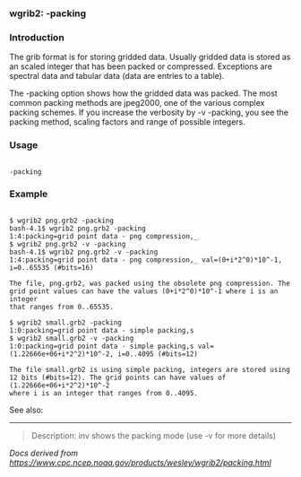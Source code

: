 
### wgrib2: -packing



### Introduction



The grib format is for storing gridded data. Usually gridded data is
stored as an scaled integer that has been packed or compressed. 
Exceptions are spectral data and tabular data (data are entries to a
table).




The -packing option shows how the gridded
data was packed. The most common packing methods are jpeg2000,
one of the various complex packing schemes. If you increase
the verbosity by -v -packing, you 
see the packing method, scaling factors and range of possible
integers.



### Usage




```

-packing

```

### Example



```

$ wgrib2 png.grb2 -packing
bash-4.1$ wgrib2 png.grb2 -packing
1:4:packing=grid point data - png compression,_
$ wgrib2 png.grb2 -v -packing
bash-4.1$ wgrib2 png.grb2 -v -packing
1:4:packing=grid point data - png compression,_ val=(0+i*2^0)*10^-1, i=0..65535 (#bits=16)

The file, png.grb2, was packed using the obsolete png compression. The
grid point values can have the values (0+i*2^0)*10^-1 where i is an integer 
that ranges from 0..65535.

$ wgrib2 small.grb2 -packing
1:0:packing=grid point data - simple packing,s
$ wgrib2 small.grb2 -v -packing
1:0:packing=grid point data - simple packing,s val=(1.22666e+06+i*2^2)*10^-2, i=0..4095 (#bits=12)

The file small.grb2 is using simple packing, integers are stored using 
12 bits (#bits=12). The grid points can have values of (1.22666e+06+i*2^2)*10^-2 
where i is an integer that ranges from 0..4095.

```



See also: 





----

>Description: inv          shows the packing mode (use -v for more details)

_Docs derived from <https://www.cpc.ncep.noaa.gov/products/wesley/wgrib2/packing.html>_